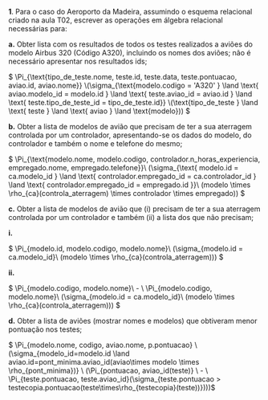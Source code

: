 **1**. Para o caso do Aeroporto da Madeira, assumindo o esquema relacional criado na aula T02, escrever as operações em álgebra relacional necessárias para:

**a.** Obter lista com os resultados de todos os testes realizados a aviões do modelo Airbus 320 (Código A320), incluindo os nomes dos aviões; não é necessário apresentar nos resultados ids;

$
\Pi_{\text{tipo\_de\_teste.nome, teste.id, teste.data, teste.pontuacao, aviao.id, aviao.nome}}
\\(\sigma_{\text{modelo.codigo = 'A320' } \land \text{ aviao.modelo\_id = modelo.id } \land \text{ teste.aviao\_id = aviao.id } \land \text{ teste.tipo\_de\_teste\_id = tipo\_de\_teste.id}}
\\(\text{tipo\_de\_teste } \land \text{ teste } \land \text{ aviao } \land \text{modelo}))
$

**b.** Obter a lista de modelos de avião que precisam de ter a sua aterragem controlada por um controlador, apresentando-se os dados do modelo, do controlador e também o nome e telefone do mesmo;

$
\Pi_{\text{modelo.nome, modelo.codigo, controlador.n\_horas\_experiencia, empregado.nome, empregado.telefone}}\\
(\sigma_{\text{ modelo.id = ca.modelo\_id } \land \text{ controlador.empregado\_id = ca.controlador\_id } \land \text{ controlador.empregado\_id = empregado.id }}\\
(modelo \times \rho_{ca}(controla\_aterragem) \times controlador \times empregado))
$

**c.** Obter a lista de modelos de avião que (i) precisam de ter a sua aterragem controlada por um controlador e também (ii) a lista dos que não precisam;

**i.**

$
\Pi_{modelo.id, modelo.codigo, modelo.nome}\\
(\sigma_{modelo.id = ca.modelo\_id}\\
(modelo \times \rho_{ca}(controla\_aterragem)))
$

**ii.**

$
\Pi_{modelo.codigo, modelo.nome}\\ - \\
\Pi_{modelo.codigo, modelo.nome}\\
(\sigma_{modelo.id = ca.modelo\_id}\\
(modelo \times \rho_{ca}(controla\_aterragem)))
$

**d.** Obter a lista de aviões (mostrar nomes e modelos) que obtiveram menor pontuação nos testes;

$
\Pi_{modelo.nome, codigo, aviao.nome, p.pontuacao} \\
(\sigma_{modelo\_id=modelo.id \land aviao.id=pont\_minima.aviao\_id(aviao\times modelo \times \rho_{pont\_minima})} \\
(\Pi_{pontuacao, aviao\_id(teste)} \\ - \\
\Pi_{teste.pontuacao, teste.aviao\_id}(\sigma_{teste.pontuacao > testecopia.pontuacao(teste\times\rho_{testecopia}(teste))})))$
